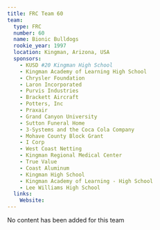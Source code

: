 ```yaml
---
title: FRC Team 60
team:
  type: FRC
  number: 60
  name: Bionic Bulldogs
  rookie_year: 1997
  location: Kingman, Arizona, USA
  sponsors:
    - KUSD #20 Kingman High School
    - Kingman Academy of Learning High School
    - Chrysler Foundation
    - Laron Incorporated
    - Purvis Industries
    - Brackett Aircraft
    - Potters, Inc
    - Praxair
    - Grand Canyon University
    - Sutton Funeral Home
    - 3-Systems and the Coca Cola Company
    - Mohave County Block Grant
    - I Corp
    - West Coast Netting
    - Kingman Regional Medical Center
    - True Value
    - Coast Aluminum
    - Kingman High School
    - Kingman Academy of Learning - High School
    - Lee Williams High School
  links:
    Website: 
---
```

No content has been added for this team